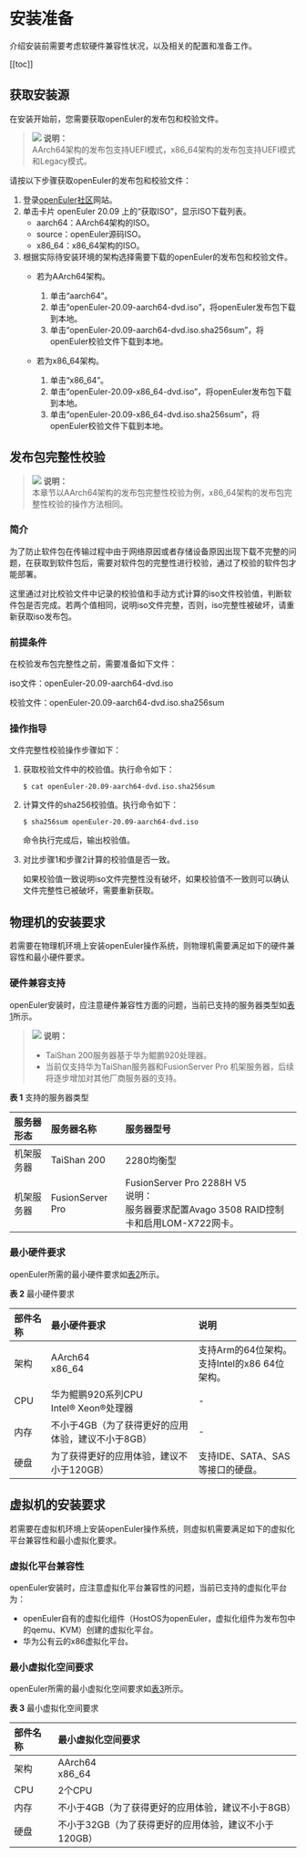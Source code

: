 # 安装准备

介绍安装前需要考虑软硬件兼容性状况，以及相关的配置和准备工作。

[[toc]]

## 获取安装源

在安装开始前，您需要获取openEuler的发布包和校验文件。

> ![](./public_sys-resources/icon-note.gif) **说明：**   
> AArch64架构的发布包支持UEFI模式，x86\_64架构的发布包支持UEFI模式和Legacy模式。

请按以下步骤获取openEuler的发布包和校验文件：

1.  登录[openEuler社区](https://openeuler.org/zh/download/)网站。
2.  单击卡片 openEuler 20.09 上的“获取ISO”，显示ISO下载列表。
    -   aarch64：AArch64架构的ISO。
    -   source：openEuler源码ISO。
	-   x86\_64：x86\_64架构的ISO。
3.  根据实际待安装环境的架构选择需要下载的openEuler的发布包和校验文件。
    -   若为AArch64架构。
        1.  单击“aarch64”。
        2.  单击“openEuler-20.09-aarch64-dvd.iso”，将openEuler发布包下载到本地。
        3.  单击“openEuler-20.09-aarch64-dvd.iso.sha256sum”，将openEuler校验文件下载到本地。

    -   若为x86\_64架构。
        1.  单击“x86\_64”。
        2.  单击“openEuler-20.09-x86\_64-dvd.iso”，将openEuler发布包下载到本地。
        3.  单击“openEuler-20.09-x86\_64-dvd.iso.sha256sum”，将openEuler校验文件下载到本地。

## 发布包完整性校验

>![](./public_sys-resources/icon-note.gif) **说明：**   
>本章节以AArch64架构的发布包完整性校验为例，x86\_64架构的发布包完整性校验的操作方法相同。   

### 简介

为了防止软件包在传输过程中由于网络原因或者存储设备原因出现下载不完整的问题，在获取到软件包后，需要对软件包的完整性进行校验，通过了校验的软件包才能部署。

这里通过对比校验文件中记录的校验值和手动方式计算的iso文件校验值，判断软件包是否完成。若两个值相同，说明iso文件完整，否则，iso完整性被破坏，请重新获取iso发布包。

### 前提条件

在校验发布包完整性之前，需要准备如下文件：

iso文件：openEuler-20.09-aarch64-dvd.iso

校验文件：openEuler-20.09-aarch64-dvd.iso.sha256sum

### 操作指导

文件完整性校验操作步骤如下：

1.  获取校验文件中的校验值。执行命令如下：

    ```
    $ cat openEuler-20.09-aarch64-dvd.iso.sha256sum 
    ```

2.  计算文件的sha256校验值。执行命令如下：

    ```
    $ sha256sum openEuler-20.09-aarch64-dvd.iso
    ```

    命令执行完成后，输出校验值。

3.  对比步骤1和步骤2计算的校验值是否一致。

    如果校验值一致说明iso文件完整性没有破坏，如果校验值不一致则可以确认文件完整性已被破坏，需要重新获取。

## 物理机的安装要求

若需要在物理机环境上安装openEuler操作系统，则物理机需要满足如下的硬件兼容性和最小硬件要求。

### 硬件兼容支持

openEuler安装时，应注意硬件兼容性方面的问题，当前已支持的服务器类型如[表1](#table14948632047)所示。

>![](./public_sys-resources/icon-note.gif) **说明：**   
>
>-   TaiShan 200服务器基于华为鲲鹏920处理器。  
>-   当前仅支持华为TaiShan服务器和FusionServer Pro 机架服务器，后续将逐步增加对其他厂商服务器的支持。  

**表 1**  支持的服务器类型

|  服务器形态   |服务器名称  |服务器型号 |
|:---  |:----  |:----  |
| 机架服务器 | TaiShan 200 | 2280均衡型 |
| 机架服务器 | FusionServer Pro | FusionServer Pro 2288H V5<br/>说明：<br/>服务器要求配置Avago 3508 RAID控制卡和启用LOM-X722网卡。 |


### 最小硬件要求

openEuler所需的最小硬件要求如[表2](#tff48b99c9bf24b84bb602c53229e2541)所示。

**表 2**  最小硬件要求

|  部件名称   | 最小硬件要求  |说明 |
|:---  |:----  |:----  |
| 架构 | AArch64<br/> x86_64|支持Arm的64位架构。<br/>支持Intel的x86 64位架构。 |
| CPU | 华为鲲鹏920系列CPU<br/>Intel® Xeon®处理器|- |
| 内存 | 不小于4GB（为了获得更好的应用体验，建议不小于8GB）|- |
| 硬盘 | 为了获得更好的应用体验，建议不小于120GB）|支持IDE、SATA、SAS等接口的硬盘。 |

## 虚拟机的安装要求

若需要在虚拟机环境上安装openEuler操作系统，则虚拟机需要满足如下的虚拟化平台兼容性和最小虚拟化要求。

### 虚拟化平台兼容性

openEuler安装时，应注意虚拟化平台兼容性的问题，当前已支持的虚拟化平台为：

-   openEuler自有的虚拟化组件（HostOS为openEuler，虚拟化组件为发布包中的qemu、KVM）创建的虚拟化平台。
-   华为公有云的x86虚拟化平台。

### 最小虚拟化空间要求

openEuler所需的最小虚拟化空间要求如[表3](#tff48b99c9bf24b84bb602c53229e2541)所示。

**表 3**  最小虚拟化空间要求

|  部件名称   | 最小虚拟化空间要求  |
|:---  |:----  |
| 架构 | AArch64<br/> x86_64|
| CPU | 2个CPU|
| 内存 | 不小于4GB（为了获得更好的应用体验，建议不小于8GB）|
| 硬盘 | 不小于32GB（为了获得更好的应用体验，建议不小于120GB）|

